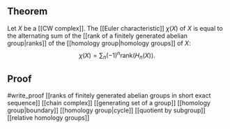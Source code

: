 ## Theorem
Let $X$ be a [[CW complex]]. The [[Euler characteristic]] $\chi(X)$ of $X$ is equal to the alternating sum of the [[rank of a finitely generated abelian group|ranks]] of the [[homology group|homology groups]] of $X$: $$\chi(X)=\sum_n (-1)^n\text{rank}(H_n(X)).$$

## Proof
#write_proof [[ranks of finitely generated abelian groups in short exact sequence]] [[chain complex]] [[generating set of a group]] [[homology group|boundary]] [[homology group|cycle]] [[quotient by subgroup]][[relative homology groups]]